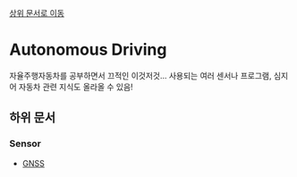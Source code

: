 [상위 문서로 이동](../README.md)

# Autonomous Driving

자율주행자동차를 공부하면서 끄적인 이것저것... 사용되는 여러 센서나 프로그램, 심지어 자동차 관련 지식도 올라올 수 있음!

## 하위 문서

### Sensor
- [GNSS](concept/sensor/GNSS.md)
